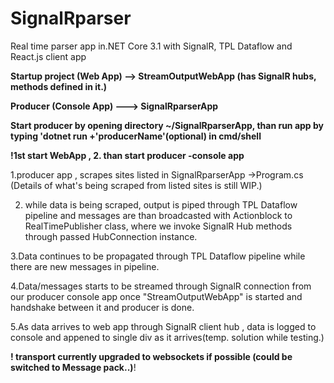 # SignalRparser
 Real time parser app in.NET Core 3.1 with SignalR, TPL Dataflow and React.js client app 
 
**Startup project (Web App) --> StreamOutputWebApp (has SignalR hubs, methods defined in it.)**

**Producer (Console App) ---> SignalRparserApp**

**Start producer by opening directory ~/SignalRparserApp, than run app by typing  'dotnet run +'producerName'(optional) in cmd/shell**

**!1st start WebApp , 2. than start producer -console app**

1.producer app , scrapes sites listed in SignalRparserApp ->Program.cs
(Details of what's being scraped from listed sites is still WIP.)

2. while data is being scraped, output is piped through TPL Dataflow pipeline and messages are than broadcasted with Actionblock to RealTimePublisher class, where we invoke SignalR Hub methods through passed HubConnection instance.

3.Data continues to be propagated through TPL Dataflow pipeline while there are new messages in pipeline.

4.Data/messages starts to be streamed through SignalR connection from our producer console app once "StreamOutputWebApp" is started and handshake between it and producer is done.

5.As data arrives to web app through SignalR client hub , data is logged to console and appened to single div as it arrives(temp. solution while testing.)

**! transport currently upgraded to websockets if possible (could be switched to Message pack..)**! 
 
 
 
